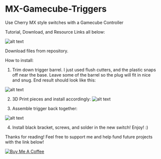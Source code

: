 # MX-Gamecube-Triggers
Use Cherry MX style switches with a Gamecube Controller

Tutorial, Download, and Resource Links all below:

![alt text](https://i.imgur.com/qlrtbIz.jpg)

Download files from repository.

How to install:

1) Trim down trigger barrel.  I just used flush cutters, and the plastic snaps off near the base.  Leave some of the barrel so the plug will fit in nice and snug.  End result should look like this:

![alt text](https://i.imgur.com/g1okgPS.jpg)

2) 3D Print pieces and install accordingly:
![alt text](https://i.imgur.com/yZpdOc0.jpg)

3) Assemble trigger back together:

![alt text](https://i.imgur.com/NeEohSV.jpg)

4) Install black bracket, screws, and solder in the new switch! Enjoy! :)

Thanks for reading!  Feel free to support me and help fund future projects with the link below!

<a href="https://www.buymeacoffee.com/zOo8Iv5Z4" target="_blank"><img src="https://www.buymeacoffee.com/assets/img/custom_images/orange_img.png" alt="Buy Me A Coffee" style="height: auto !important;width: auto !important;" ></a>
